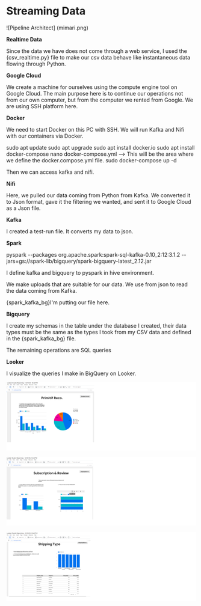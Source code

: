 # Streaming Data

![Pipeline Architect]
(mimari.png)

**Realtime Data**

Since the data we have does not come through a web service, I used the {csv_realtime.py} file to make our csv data behave like instantaneous data flowing through Python.

**Google Cloud**

We create a machine for ourselves using the compute engine tool on Google Cloud. The main purpose here is to continue our operations not from our own computer, but from the computer we rented from Google. We are using SSH platform here.

**Docker**

We need to start Docker on this PC with SSH. We will run Kafka and Nifi with our containers via Docker.

sudo apt update
sudo apt upgrade
sudo apt install docker.io
sudo apt install docker-compose
nano docker-compose.yml --> This will be the area where we define the docker.compose.yml file.
sudo docker-compose up -d

Then we can access kafka and nifi.


**Nifi**

Here, we pulled our data coming from Python from Kafka. We converted it to Json format, gave it the filtering we wanted, and sent it to Google Cloud as a Json file.

**Kafka**

I created a test-run file. It converts my data to json.

**Spark**

pyspark --packages org.apache.spark:spark-sql-kafka-0.10_2:12:3.1.2 --jars=gs://spark-lib/bigquery/spark-bigquery-latest_2.12.jar

I define kafka and bigquery to pyspark in hive environment.

We make uploads that are suitable for our data. We use from json to read the data coming from Kafka.

{spark_kafka_bg}I'm putting our file here.

**Bigquery**

I create my schemas in the table under the database I created, their data types must be the same as the types I took from my CSV data and defined in the {spark_kafka_bg} file.

The remaining operations are SQL queries

**Looker**

I visualize the queries I make in BigQuery on Looker.

![q1 Solutions](q1LookerDashboard.png)

![q2 Solutions](q2LookerDashboard.png)

![q3 Solutions](q3LookerDashboard.png)
